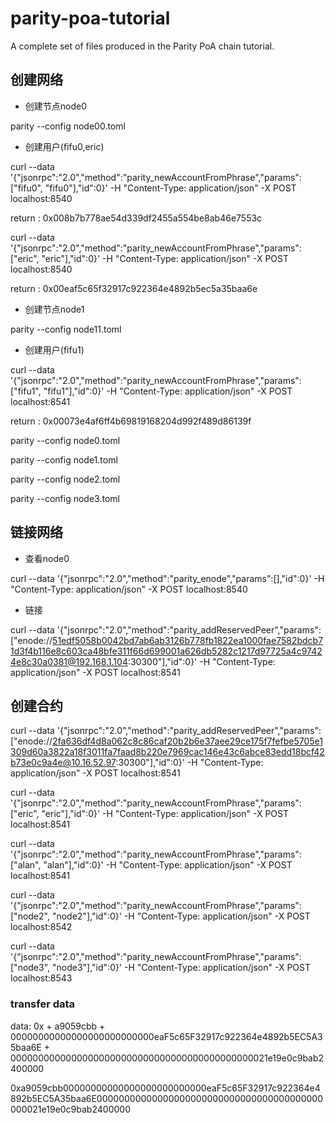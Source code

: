 # parity-poa-tutorial

A complete set of files produced in the Parity PoA chain tutorial.

## 创建网络

- 创建节点node0

parity --config node00.toml

- 创建用户(fifu0,eric)

curl --data '{"jsonrpc":"2.0","method":"parity_newAccountFromPhrase","params":["fifu0", "fifu0"],"id":0}' -H "Content-Type: application/json" -X POST localhost:8540

return : 0x008b7b778ae54d339df2455a554be8ab46e7553c

curl --data '{"jsonrpc":"2.0","method":"parity_newAccountFromPhrase","params":["eric", "eric"],"id":0}' -H "Content-Type: application/json" -X POST localhost:8540

return : 0x00eaf5c65f32917c922364e4892b5ec5a35baa6e

- 创建节点node1

parity --config node11.toml

- 创建用户(fifu1)

curl --data '{"jsonrpc":"2.0","method":"parity_newAccountFromPhrase","params":["fifu1", "fifu1"],"id":0}' -H "Content-Type: application/json" -X POST localhost:8541

return : 0x00073e4af6ff4b69819168204d992f489d86139f

parity --config node0.toml

parity --config node1.toml

parity --config node2.toml

parity --config node3.toml

## 链接网络

- 查看node0

curl --data '{"jsonrpc":"2.0","method":"parity_enode","params":[],"id":0}' -H "Content-Type: application/json" -X POST localhost:8540

- 链接

curl --data '{"jsonrpc":"2.0","method":"parity_addReservedPeer","params":["enode://51edf5058b0042bd7ab6ab3126b778fb1822ea1000fae7582bdcb71d3f4b116e8c603ca48bfe311f66d699001a626db5282c1217d97725a4c97424e8c30a0381@192.168.1.104:30300"],"id":0}' -H "Content-Type: application/json" -X POST localhost:8541

## 创建合约

curl --data '{"jsonrpc":"2.0","method":"parity_addReservedPeer","params":["enode://2fa636df4d8a062c8c86caf20b2b6e37aee29ce175f7fefbe5705e1309d60a3822a18f3011fa7faad8b220e7969cac146e43c6abce83edd18bcf42b73e0c9a4e@10.16.52.97:30300"],"id":0}' -H "Content-Type: application/json" -X POST localhost:8541

curl --data '{"jsonrpc":"2.0","method":"parity_newAccountFromPhrase","params":["eric", "eric"],"id":0}' -H "Content-Type: application/json" -X POST localhost:8541

curl --data '{"jsonrpc":"2.0","method":"parity_newAccountFromPhrase","params":["alan", "alan"],"id":0}' -H "Content-Type: application/json" -X POST localhost:8541

curl --data '{"jsonrpc":"2.0","method":"parity_newAccountFromPhrase","params":["node2", "node2"],"id":0}' -H "Content-Type: application/json" -X POST localhost:8542

curl --data '{"jsonrpc":"2.0","method":"parity_newAccountFromPhrase","params":["node3", "node3"],"id":0}' -H "Content-Type: application/json" -X POST localhost:8543

### transfer data

data:
0x + a9059cbb + 00000000000000000000000000eaF5c65F32917c922364e4892b5EC5A35baa6E + 00000000000000000000000000000000000000000000021e19e0c9bab2400000

0xa9059cbb00000000000000000000000000eaF5c65F32917c922364e4892b5EC5A35baa6E00000000000000000000000000000000000000000000021e19e0c9bab2400000
